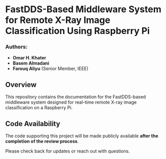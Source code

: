 # FastDDS-Based Middleware System for Remote X-Ray Image Classification Using Raspberry Pi

### Authors:
- **Omar H. Khater**
- **Basem Almadani**
- **Farouq Aliyu** (Senior Member, IEEE)

## Overview

This repository contains the documentation for the FastDDS-based middleware system designed for real-time remote X-ray image classification on a Raspberry Pi.

## Code Availability

The code supporting this project will be made publicly available **after the completion of the review process**.

Please check back for updates or reach out with questions.
